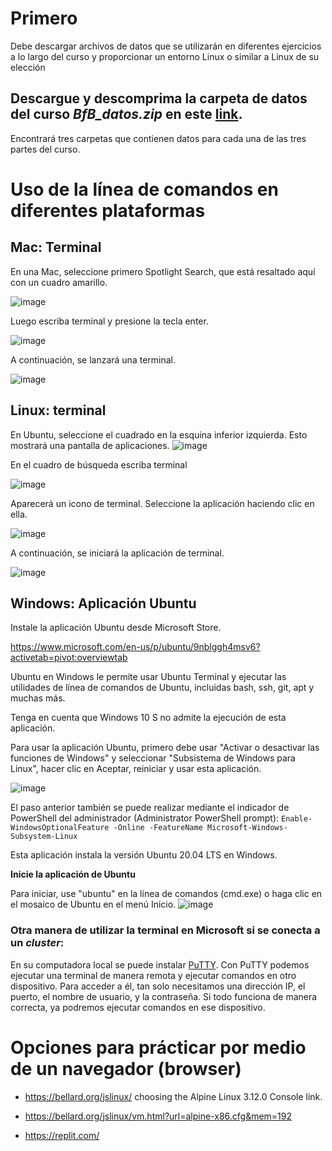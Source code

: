 # Primero 

Debe descargar archivos de datos que se utilizarán en diferentes ejercicios a lo largo del curso y proporcionar un entorno Linux o similar a Linux de su elección

## Descargue y descomprima la carpeta de datos del curso *BfB_datos.zip* en este [link](https://drive.google.com/file/d/1mEcUvcyUYiGdv81ose5aDma6OCNctsLl/view?usp=sharing).  

Encontrará tres carpetas que contienen datos para cada una de las tres partes del curso.

# Uso de la línea de comandos en diferentes plataformas 

## Mac: Terminal  

En una Mac, seleccione primero Spotlight Search, que está resaltado aquí con un cuadro amarillo.  

![image](https://user-images.githubusercontent.com/25624961/168959520-7cc9ddbf-f444-411a-a574-d962aafba06b.png)

Luego escriba terminal y presione la tecla enter.

![image](https://user-images.githubusercontent.com/25624961/168959585-d64ca1cf-ae3f-41a4-abce-50f8dab92173.png)

A continuación, se lanzará una terminal.

![image](https://user-images.githubusercontent.com/25624961/168959664-22e93319-03b1-4b46-84e1-ad7f96d7da99.png)


## Linux: terminal  

En Ubuntu, seleccione el cuadrado en la esquina inferior izquierda. Esto mostrará una pantalla de aplicaciones. 
![image](https://user-images.githubusercontent.com/25624961/168959794-47778684-c00b-4bc2-a0b3-faa6179eeeb0.png)


En el cuadro de búsqueda escriba terminal 

![image](https://user-images.githubusercontent.com/25624961/168959816-0efdb6d7-1f38-4ae9-ae03-f30c24eaad97.png)


Aparecerá un icono de terminal. Seleccione la aplicación haciendo clic en ella. 

![image](https://user-images.githubusercontent.com/25624961/168959844-1dc95b9e-9a3d-4aac-8101-fe00566b21e4.png)


A continuación, se iniciará la aplicación de terminal.

![image](https://user-images.githubusercontent.com/25624961/168959864-9d3900c0-d050-4ee6-b9e2-c760153304e2.png)


## Windows: Aplicación Ubuntu 

Instale la aplicación Ubuntu desde Microsoft Store. 


https://www.microsoft.com/en-us/p/ubuntu/9nblggh4msv6?activetab=pivot:overviewtab 


Ubuntu en Windows le permite usar Ubuntu Terminal y ejecutar las utilidades de línea de comandos de Ubuntu, incluidas bash, ssh, git, apt y muchas más. 


Tenga en cuenta que Windows 10 S no admite la ejecución de esta aplicación. 


Para usar la aplicación Ubuntu, primero debe usar "Activar o desactivar las funciones de Windows" y seleccionar "Subsistema de Windows para Linux", hacer clic en Aceptar, reiniciar y usar esta aplicación.  

![image](https://user-images.githubusercontent.com/25624961/168960947-238fdc94-5b20-4b4b-9b89-71f4a31de830.png)

El paso anterior también se puede realizar mediante el indicador de PowerShell del administrador (Administrator PowerShell prompt): `Enable-WindowsOptionalFeature -Online -FeatureName Microsoft-Windows-Subsystem-Linux` 


Esta aplicación instala la versión Ubuntu 20.04 LTS en Windows. 


**Inicie la aplicación de Ubuntu**  

Para iniciar, use "ubuntu" en la línea de comandos (cmd.exe) o haga clic en el mosaico de Ubuntu en el menú Inicio. 
![image](https://user-images.githubusercontent.com/25624961/168961019-a4abb818-32ca-4d9d-ab1a-0c58250f2836.png)



### Otra manera de utilizar la terminal en Microsoft si se conecta a un _cluster_:

En su computadora local se puede instalar [PuTTY](https://www.chiark.greenend.org.uk/~sgtatham/putty/latest.html). Con PuTTY podemos ejecutar una terminal de manera remota y ejecutar comandos en otro dispositivo. Para acceder a él, tan solo necesitamos una dirección IP, el puerto, el nombre de usuario, y la contraseña. Si todo funciona de manera correcta, ya podremos ejecutar comandos en ese dispositivo. 



# Opciones para prácticar por medio de un navegador (browser)


- https://bellard.org/jslinux/ choosing the Alpine Linux 3.12.0 Console link.

- https://bellard.org/jslinux/vm.html?url=alpine-x86.cfg&mem=192

- https://replit.com/
